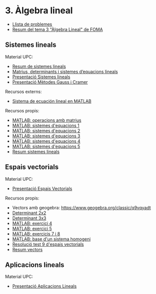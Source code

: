 # 3. Àlgebra lineal

* [Llista de problemes](https://atenea.upc.edu/mod/resource/view.php?id=3370912)
* [Resum del tema 3 "Àlgebra Lineal" de FOMA](https://youtu.be/LbjOXXcMxbs)

## Sistemes lineals

Material UPC:

* [Resum de sistemes lineals](https://atenea.upc.edu/mod/resource/view.php?id=3528712)
* [Matrius, determinants i sistemes d’equacions lineals](https://mat.upc.edu/en/people/susana.clara.lopez/teaching-materials/aig/tema_2_presentacio_i_part_v3.pdf)
* [Presentació Sistemes lineals](https://atenea.upc.edu/pluginfile.php/4580403/mod_folder/content/0/A%CC%80lgebra%20lineal.%20Sistemes%20lineals.pdf?forcedownload=1)
* [Presentació Mètodes Gauss i Cramer](https://atenea.upc.edu/pluginfile.php/4580403/mod_folder/content/0/Apunts_m%C3%A8tode_Gauss_i_Cramer.pdf?forcedownload=1)

Recursos externs:

* [Sistema de ecuación lineal en MATLAB](https://www.delftstack.com/es/howto/matlab/system-of-linear-equation-in-matlab/)

Recursos propis:

* [MATLAB: operacions amb matrius](./3_1_sistemes_lineals/matrius.m)
* [MATLAB: sistemes d'equacions 1](./3_1_sistemes_lineals/sistemes_equacions_1.m)
* [MATLAB: sistemes d'equacions 2](./3_1_sistemes_lineals/sistemes_equacions_2.m)
* [MATLAB: sistemes d'equacions 3](./3_1_sistemes_lineals/sistemes_equacions_3.m)
* [MATLAB: sistemes d'equacions 4](./3_1_sistemes_lineals/sistemes_equacions_4.m)
* [MATLAB: sistemes d'equacions 5](./3_1_sistemes_lineals/sistemes_equacions_5.m)
* [Resum sistemes lineals](./3_1_sistemes_lineals/resum_sistemes.jpg)

## Espais vectorials

Material UPC:

* [Presentació Espais Vectorials](https://atenea.upc.edu/pluginfile.php/4580403/mod_folder/content/0/%C3%80lgebra%20lineal.%20Espais%20vectorials.pdf?forcedownload=1)

Recursos propis:

* Vectors amb geogebra: https://www.geogebra.org/classic/q9vqyadt
* [Determinant 2x2](./3_2_espais_vectorials/determinant_2x2.jpg)
* [Determinant 3x3](./3_2_espais_vectorials/determinant_3x3.jpg)
* [MATLAB: exercici 4](./3_2_espais_vectorials/vectors_exercici_4.m)
* [MATLAB: exercici 5](./3_2_espais_vectorials/vectors_exercici_5.m)
* [MATLAB: exercicis 7 i 8](./3_2_espais_vectorials/vectors_exercicis_7_i_8.m)
* [MATLAB: base d'un sistema homogeni](./3_2_espais_vectorials/vectors_exemple_sistema_homogeni.m)
* [Resolució test 9 d'espais vectorials](https://youtu.be/yXxxHPgf4a0)
* [Resum vectors](./3_2_espais_vectorials/resum_vectors.jpg)

## Aplicacions lineals

Material UPC:

* [Presentació Aplicacions Lineals](https://atenea.upc.edu/pluginfile.php/4580403/mod_folder/content/0/%C3%80lgebra%20lineal.%20Aplicacions%20lineals.pdf?forcedownload=1)

